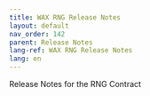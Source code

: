 ```yaml
---
title: WAX RNG Release Notes
layout: default
nav_order: 142
parent: Release Notes
lang-ref: WAX RNG Release Notes
lang: en
---
```


Release Notes for the RNG Contract